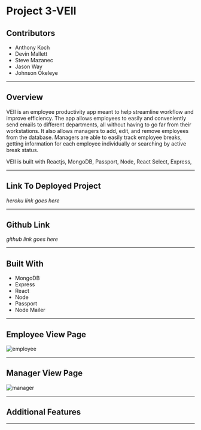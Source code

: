 # Project 3-VEII

## Contributors 
- Anthony Koch
- Devin Mallett 
- Steve Mazanec 
- Jason Way 
- Johnson Okeleye
___________________________________________________________________________________________________________________________________________
## Overview

VEII is an employee productivity app meant to help streamline workflow and improve efficiency. The app allows employees to easily and conveniently send emails to different departments, all without having to go far from their workstations. It also allows managers to add, edit, and remove employees from the database. Managers are able to easily track employee breaks, getting information for each employee individually or searching by active break status. 

VEII is built with Reactjs, MongoDB, Passport, Node, React Select, Express,
___________________________________________________________________________________________________________________________________________
## Link To Deployed Project 
*heroku link goes here*
___________________________________________________________________________________________________________________________________________
## Github Link 
*github link goes here*
_________________________________________________________________________________________________________________________________________

## Built With 
- MongoDB  
- Express  
- React
- Node
- Passport
- Node Mailer
_________________________________________________________________________________________________________________________________________
## Employee View Page 
![employee](https://user-images.githubusercontent.com/37215284/46639753-1d986800-cb36-11e8-880d-5031aa1f4c37.png)
________________________________________________________________________________________________________________________________________

## Manager View Page
![manager](https://user-images.githubusercontent.com/37215284/46639807-7831c400-cb36-11e8-83cf-debdbc45b247.png)
___________________________________________________________________________________________________________________________________________
## Additional Features

________________________________________________________________________________________________________________________________________

